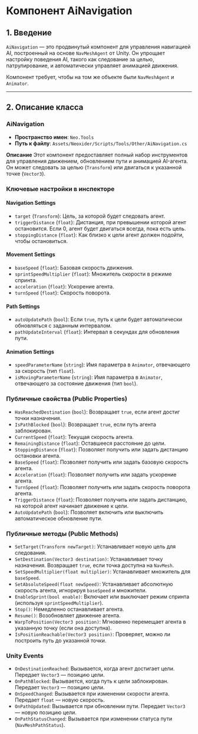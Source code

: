 # Компонент AiNavigation

## 1. Введение

`AiNavigation` — это продвинутый компонент для управления навигацией AI, построенный на основе `NavMeshAgent` от Unity. Он упрощает настройку поведения AI, такого как следование за целью, патрулирование, и автоматически управляет анимацией движения.

Компонент требует, чтобы на том же объекте были `NavMeshAgent` и `Animator`.

---

## 2. Описание класса

### AiNavigation
- **Пространство имен**: `Neo.Tools`
- **Путь к файлу**: `Assets/Neoxider/Scripts/Tools/Other/AiNavigation.cs`

**Описание**
Этот компонент предоставляет полный набор инструментов для управления движением, обновлением пути и анимацией AI-агента. Он может следовать за целью (`Transform`) или двигаться к указанной точке (`Vector3`).

### Ключевые настройки в инспекторе

#### Navigation Settings
- `target` (`Transform`): Цель, за которой будет следовать агент.
- `triggerDistance` (`float`): Дистанция, при превышении которой агент остановится. Если 0, агент будет двигаться всегда, пока есть цель.
- `stoppingDistance` (`float`): Как близко к цели агент должен подойти, чтобы остановиться.

#### Movement Settings
- `baseSpeed` (`float`): Базовая скорость движения.
- `sprintSpeedMultiplier` (`float`): Множитель скорости в режиме спринта.
- `acceleration` (`float`): Ускорение агента.
- `turnSpeed` (`float`): Скорость поворота.

#### Path Settings
- `autoUpdatePath` (`bool`): Если `true`, путь к цели будет автоматически обновляться с заданным интервалом.
- `pathUpdateInterval` (`float`): Интервал в секундах для обновления пути.

#### Animation Settings
- `speedParameterName` (`string`): Имя параметра в `Animator`, отвечающего за скорость (тип `float`).
- `isMovingParameterName` (`string`): Имя параметра в `Animator`, отвечающего за состояние движения (тип `bool`).

### Публичные свойства (Public Properties)
- `HasReachedDestination` (`bool`): Возвращает `true`, если агент достиг точки назначения.
- `IsPathBlocked` (`bool`): Возвращает `true`, если путь агента заблокирован.
- `CurrentSpeed` (`float`): Текущая скорость агента.
- `RemainingDistance` (`float`): Оставшееся расстояние до цели.
- `StoppingDistance` (`float`): Позволяет получить или задать дистанцию остановки агента.
- `BaseSpeed` (`float`): Позволяет получить или задать базовую скорость агента.
- `Acceleration` (`float`): Позволяет получить или задать ускорение агента.
- `TurnSpeed` (`float`): Позволяет получить или задать скорость поворота агента.
- `TriggerDistance` (`float`): Позволяет получить или задать дистанцию, на которой агент начинает движение к цели.
- `AutoUpdatePath` (`bool`): Позволяет включить или выключить автоматическое обновление пути.

### Публичные методы (Public Methods)
- `SetTarget(Transform newTarget)`: Устанавливает новую цель для следования.
- `SetDestination(Vector3 destination)`: Устанавливает точку назначения. Возвращает `true`, если точка доступна на `NavMesh`.
- `SetSpeedMultiplier(float multiplier)`: Устанавливает множитель для `baseSpeed`.
- `SetAbsoluteSpeed(float newSpeed)`: Устанавливает абсолютную скорость агента, игнорируя `baseSpeed` и множители.
- `EnableSprint(bool enable)`: Включает или выключает режим спринта (используя `sprintSpeedMultiplier`).
- `Stop()`: Немедленно останавливает агента.
- `Resume()`: Возобновляет движение агента.
- `WarpToPosition(Vector3 position)`: Мгновенно перемещает агента в указанную точку (если она доступна).
- `IsPositionReachable(Vector3 position)`: Проверяет, можно ли построить путь до указанной точки.

### Unity Events
- `OnDestinationReached`: Вызывается, когда агент достигает цели. Передает `Vector3` — позицию цели.
- `OnPathBlocked`: Вызывается, когда путь к цели заблокирован. Передает `Vector3` — позицию цели.
- `OnSpeedChanged`: Вызывается при изменении скорости агента. Передает `float` — новую скорость.
- `OnPathUpdated`: Вызывается при обновлении пути. Передает `Vector3` — новую позицию цели.
- `OnPathStatusChanged`: Вызывается при изменении статуса пути (`NavMeshPathStatus`).
